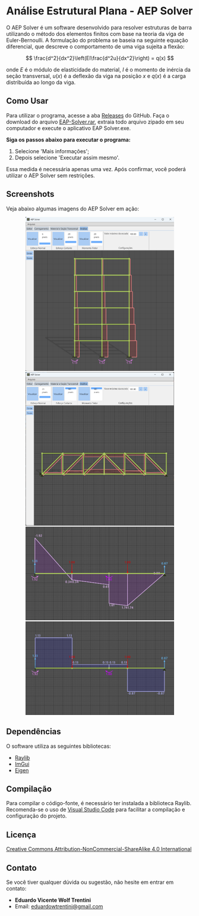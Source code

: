 # Análise Estrutural Plana - AEP Solver

O AEP Solver é um software desenvolvido para resolver estruturas de barra utilizando o método dos elementos finitos com base na teoria da viga de Euler-Bernoulli. A formulação do problema se baseia na seguinte equação diferencial, que descreve o comportamento de uma viga sujeita a flexão:

$$
\frac{d^2}{dx^2}\left(EI\frac{d^2u}{dx^2}\right) = q(x)
$$

onde $E$ é o módulo de elasticidade do material, $I$ é o momento de inércia da seção transversal, $u(x)$ é a deflexão da viga na posição $x$ e $q(x)$ é a carga distribuída ao longo da viga.


## Como Usar

Para utilizar o programa, acesse a aba [Releases](https://github.com/EVWTRENTINI/AEP-Solver/releases/) do GitHub. Faça o download do arquivo [EAP-Solver.rar](https://github.com/EVWTRENTINI/AEP-Solver/releases/download/v0.3.0/EAP-Solver.rar), extraia todo arquivo zipado em seu computador e execute o aplicativo EAP Solver.exe.

**Siga os passos abaixo para executar o programa:**
1. Selecione 'Mais informações';
2. Depois selecione 'Executar assim mesmo'.

Essa medida é necessária apenas uma vez. Após confirmar, você poderá utilizar o AEP Solver sem restrições.


## Screenshots

Veja abaixo algumas imagens do AEP Solver em ação:

<p align="center">
  <img src="screenshots/ss1.png" width="400" title="screenshot1">  
  <img src="screenshots/ss2.png" width="400" title="screenshot2">
  <img src="screenshots/ss4.png" width="400" title="screenshot4">
  <img src="screenshots/ss3.png" width="400" title="screenshot3">
</p>

## Dependências

O software utiliza as seguintes bibliotecas:
- [Raylib](https://www.raylib.com/)
- [ImGui](https://github.com/ocornut/imgui)
- [Eigen](http://eigen.tuxfamily.org/index.php?title=Main_Page)

## Compilação

Para compilar o código-fonte, é necessário ter instalada a biblioteca Raylib. Recomenda-se o uso de [Visual Studio Code](https://code.visualstudio.com/) para facilitar a compilação e configuração do projeto.

## Licença

[Creative Commons Attribution-NonCommercial-ShareAlike 4.0 International](https://creativecommons.org/licenses/by-nc-sa/4.0/deed.en)

## Contato

Se você tiver qualquer dúvida ou sugestão, não hesite em entrar em contato:

- **Eduardo Vicente Wolf Trentini**
- Email: [eduardowtrentini@gmail.com](mailto:eduardowtrentini@gmail.com)

